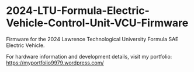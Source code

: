 # 2024-LTU-Formula-Electric-Vehicle-Control-Unit-VCU-Firmware
Firmware for the 2024 Lawrence Technological University Formula SAE Electric Vehicle.

For hardware information and development details, visit my portfolio: https://myportfolio9979.wordpress.com/
